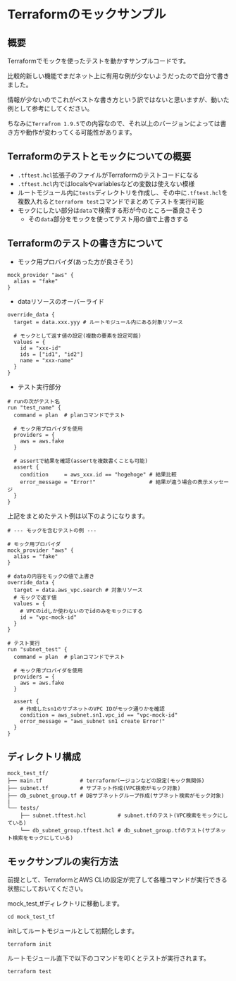 # Terraformのモックサンプル

## 概要

Terraformでモックを使ったテストを動かすサンプルコードです。

比較的新しい機能でまだネット上に有用な例が少ないようだったので自分で書きました。

情報が少ないのでこれがベストな書き方という訳ではないと思いますが、動いた例として参考にしてください。

ちなみに`Terrafrom 1.9.5`での内容なので、それ以上のバージョンによっては書き方や動作が変わってくる可能性があります。

## Terraformのテストとモックについての概要

- `.tftest.hcl`拡張子のファイルがTerraformのテストコードになる
- `.tftest.hcl`内ではlocalsやvariablesなどの変数は使えない模様
- ルートモジュール内に`tests`ディレクトリを作成し、その中に`.tftest.hcl`を複数入れると`terraform test`コマンドでまとめてテストを実行可能
- モックにしたい部分は`data`で検索する形が今のところ一番良さそう
  - その`data`部分をモックを使ってテスト用の値で上書きする

## Terraformのテストの書き方について

- モック用プロバイダ(あった方が良さそう)

~~~shell
mock_provider "aws" {
  alias = "fake"
}
~~~

- dataリソースのオーバーライド

~~~shell
override_data {
  target = data.xxx.yyy # ルートモジュール内にある対象リソース

  # モックとして返す値の設定(複数の要素を設定可能)
  values = {
    id = "xxx-id"
    ids = ["id1", "id2"]
    name = "xxx-name"
  }
}
~~~

- テスト実行部分

~~~shell
# runの次がテスト名
run "test_name" {
  command = plan  # planコマンドでテスト

  # モック用プロバイダを使用
  providers = {
    aws = aws.fake
  }

  # assertで結果を確認(assertを複数書くことも可能)
  assert {
    condition     = aws_xxx.id == "hogehoge" # 結果比較
    error_message = "Error!"                 # 結果が違う場合の表示メッセージ
  }
}
~~~

上記をまとめたテスト例は以下のようになります。

~~~shell
# --- モックを含むテストの例 ---

# モック用プロバイダ
mock_provider "aws" {
  alias = "fake"
}

# dataの内容をモックの値で上書き
override_data {
  target = data.aws_vpc.search # 対象リソース
  # モックで返す値
  values = {
    # VPCのidしか使わないのでidのみをモックにする
    id = "vpc-mock-id"
  }
}

# テスト実行
run "subnet_test" {
  command = plan  # planコマンドでテスト

  # モック用プロバイダを使用
  providers = {
    aws = aws.fake
  }

  assert {
    # 作成したsn1のサブネットのVPC IDがモック通りかを確認
    condition = aws_subnet.sn1.vpc_id == "vpc-mock-id"
    error_message = "aws_subnet sn1 create Error!"
  }
}
~~~

## ディレクトリ構成

~~~shell
mock_test_tf/
├── main.tf            # terraformバージョンなどの設定(モック無関係)
├── subnet.tf          # サブネット作成(VPC検索がモック対象)
├── db_subnet_group.tf # DBサブネットグループ作成(サブネット検索がモック対象)
|
└── tests/
    ├── subnet.tftest.hcl          # subnet.tfのテスト(VPC検索をモックにしている)
    └── db_subnet_group.tftest.hcl # db_subnet_group.tfのテスト(サブネット検索をモックにしている)
~~~

## モックサンプルの実行方法

前提として、TerraformとAWS CLIの設定が完了して各種コマンドが実行できる状態にしておいてください。

mock_test_tfディレクトリに移動します。

~~~shell
cd mock_test_tf
~~~

initしてルートモジュールとして初期化します。

~~~shell
terraform init
~~~

ルートモジュール直下で以下のコマンドを叩くとテストが実行されます。

~~~shell
terraform test
~~~

